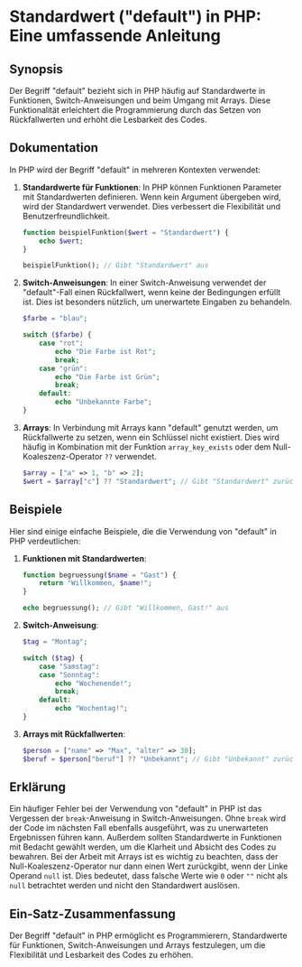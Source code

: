 <!--
Meta Description: # Standardwert ("default") in PHP: Eine umfassende Anleitung ## Synopsis Der Begriff "default" bezieht sich in PHP häufig auf Standardwerte in Funktio...
Meta Keywords: php, der, default, die, switch
-->

# Standardwert ("default") in PHP: Eine umfassende Anleitung

## Synopsis
Der Begriff "default" bezieht sich in PHP häufig auf Standardwerte in Funktionen, Switch-Anweisungen und beim Umgang mit Arrays. Diese Funktionalität erleichtert die Programmierung durch das Setzen von Rückfallwerten und erhöht die Lesbarkeit des Codes.

## Dokumentation
In PHP wird der Begriff "default" in mehreren Kontexten verwendet:

1. **Standardwerte für Funktionen**: In PHP können Funktionen Parameter mit Standardwerten definieren. Wenn kein Argument übergeben wird, wird der Standardwert verwendet. Dies verbessert die Flexibilität und Benutzerfreundlichkeit.

   ```php
   function beispielFunktion($wert = "Standardwert") {
       echo $wert;
   }

   beispielFunktion(); // Gibt "Standardwert" aus
   ```

2. **Switch-Anweisungen**: In einer Switch-Anweisung verwendet der "default"-Fall einen Rückfallwert, wenn keine der Bedingungen erfüllt ist. Dies ist besonders nützlich, um unerwartete Eingaben zu behandeln.

   ```php
   $farbe = "blau";

   switch ($farbe) {
       case "rot":
           echo "Die Farbe ist Rot";
           break;
       case "grün":
           echo "Die Farbe ist Grün";
           break;
       default:
           echo "Unbekannte Farbe";
   }
   ```

3. **Arrays**: In Verbindung mit Arrays kann "default" genutzt werden, um Rückfallwerte zu setzen, wenn ein Schlüssel nicht existiert. Dies wird häufig in Kombination mit der Funktion `array_key_exists` oder dem Null-Koaleszenz-Operator `??` verwendet.

   ```php
   $array = ["a" => 1, "b" => 2];
   $wert = $array["c"] ?? "Standardwert"; // Gibt "Standardwert" zurück
   ```

## Beispiele
Hier sind einige einfache Beispiele, die die Verwendung von "default" in PHP verdeutlichen:

1. **Funktionen mit Standardwerten**:
   ```php
   function begruessung($name = "Gast") {
       return "Willkommen, $name!";
   }

   echo begruessung(); // Gibt "Willkommen, Gast!" aus
   ```

2. **Switch-Anweisung**:
   ```php
   $tag = "Montag";

   switch ($tag) {
       case "Samstag":
       case "Sonntag":
           echo "Wochenende!";
           break;
       default:
           echo "Wochentag!";
   }
   ```

3. **Arrays mit Rückfallwerten**:
   ```php
   $person = ["name" => "Max", "alter" => 30];
   $beruf = $person["beruf"] ?? "Unbekannt"; // Gibt "Unbekannt" zurück
   ```

## Erklärung
Ein häufiger Fehler bei der Verwendung von "default" in PHP ist das Vergessen der `break`-Anweisung in Switch-Anweisungen. Ohne `break` wird der Code im nächsten Fall ebenfalls ausgeführt, was zu unerwarteten Ergebnissen führen kann. Außerdem sollten Standardwerte in Funktionen mit Bedacht gewählt werden, um die Klarheit und Absicht des Codes zu bewahren. Bei der Arbeit mit Arrays ist es wichtig zu beachten, dass der Null-Koaleszenz-Operator nur dann einen Wert zurückgibt, wenn der Linke Operand `null` ist. Dies bedeutet, dass falsche Werte wie `0` oder `""` nicht als `null` betrachtet werden und nicht den Standardwert auslösen.

## Ein-Satz-Zusammenfassung
Der Begriff "default" in PHP ermöglicht es Programmierern, Standardwerte für Funktionen, Switch-Anweisungen und Arrays festzulegen, um die Flexibilität und Lesbarkeit des Codes zu erhöhen.